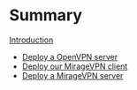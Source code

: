 # Summary

[Introduction](README.md)
- [Deploy a OpenVPN server](./simple_openvpn_server.md)
- [Deploy our MirageVPN client](./simple_miragevpn_client.md)
- [Deploy a MirageVPN server](./miragevpn_server.md)